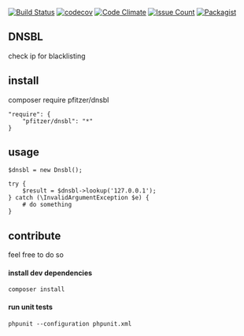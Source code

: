[![Build Status](https://travis-ci.org/pfitzer/dnsbl.svg?branch=master)](https://travis-ci.org/pfitzer/dnsbl) [![codecov](https://codecov.io/gh/pfitzer/dnsbl/branch/master/graph/badge.svg)](https://codecov.io/gh/pfitzer/dnsbl) [![Code Climate](https://codeclimate.com/github/pfitzer/dnsbl/badges/gpa.svg)](https://codeclimate.com/github/pfitzer/dnsbl) [![Issue Count](https://codeclimate.com/github/pfitzer/dnsbl/badges/issue_count.svg)](https://codeclimate.com/github/pfitzer/dnsbl) [![Packagist](https://img.shields.io/packagist/v/pfitzer/dnsbl.svg?maxAge=2592000)]()


## DNSBL
check ip for blacklisting

install
-------
composer require pfitzer/dnsbl
```
"require": {
    "pfitzer/dnsbl": "*"
}
```
usage
-----
```
$dnsbl = new Dnsbl();

try {
    $result = $dnsbl->lookup('127.0.0.1');
} catch (\InvalidArgumentException $e) {
    # do something
}
```

contribute
----------
feel free to do so

#### install dev dependencies
```
composer install
```
#### run unit tests
```
phpunit --configuration phpunit.xml
```
